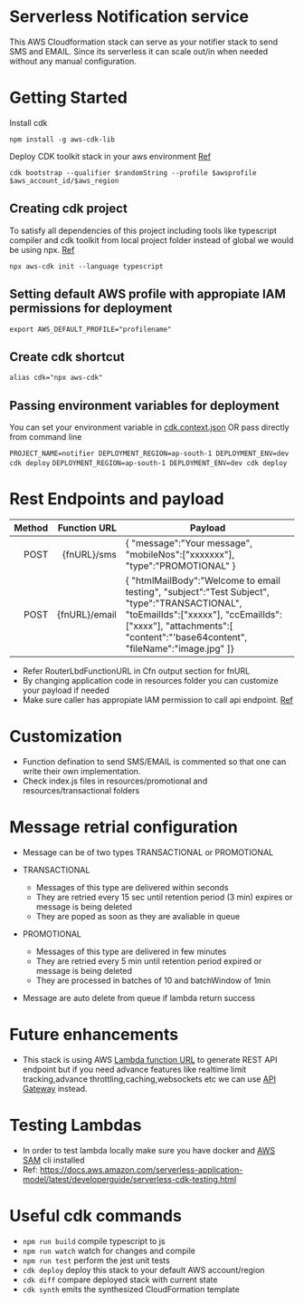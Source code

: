 # Serverless Notification service

This AWS Cloudformation stack can serve as your notifier stack to send SMS and EMAIL. Since its serverless it can scale out/in when needed without any manual configuration.

# Getting Started

Install cdk

`npm install -g aws-cdk-lib`

Deploy CDK toolkit stack in your aws environment [Ref](https://docs.aws.amazon.com/cdk/v2/guide/bootstrapping.html)

`cdk bootstrap --qualifier $randomString --profile $awsprofile $aws_account_id/$aws_region`

## Creating cdk project

To satisfy all dependencies of this project including tools like typescript compiler and cdk toolkit from local project folder instead of global we would be using npx. [Ref](https://docs.aws.amazon.com/cdk/v2/guide/work-with-cdk-typescript.html)

`npx aws-cdk init --language typescript`

## Setting default AWS profile with appropiate IAM permissions for deployment

`export AWS_DEFAULT_PROFILE="profilename"`

## Create cdk shortcut

`alias cdk="npx aws-cdk"`

## Passing environment variables for deployment

You can set your environment variable in [cdk.context.json](https://docs.aws.amazon.com/cdk/v2/guide/context.html#context_construct) OR pass directly from command line

`PROJECT_NAME=notifier DEPLOYMENT_REGION=ap-south-1 DEPLOYMENT_ENV=dev cdk deploy`
`DEPLOYMENT_REGION=ap-south-1 DEPLOYMENT_ENV=dev cdk deploy`

# Rest Endpoints and payload

| Method |  Function URL | Payload                                                                                                                                                                                                             |
| -----: | ------------: | ------------------------------------------------------------------------------------------------------------------------------------------------------------------------------------------------------------------- |
|   POST |   {fnURL}/sms | { "message":"Your message", "mobileNos":["xxxxxxx"], "type":"PROMOTIONAL" }                                                                                                                                         |
|   POST | {fnURL}/email | { "htmlMailBody":"Welcome to email testing", "subject":"Test Subject", "type":"TRANSACTIONAL", "toEmailIds":["xxxxx"], "ccEmailIds":["xxxx"], "attachments":[ "content":"'base64content", "fileName":"image.jpg" ]} |

- Refer RouterLbdFunctionURL in Cfn output section for fnURL
- By changing application code in resources folder you can customize your payload if needed
- Make sure caller has appropiate IAM permission to call api endpoint. [Ref](https://docs.aws.amazon.com/lambda/latest/dg/urls-auth.html)

# Customization

- Function defination to send SMS/EMAIL is commented so that one can write their own implementation.
- Check index.js files in resources/promotional and resources/transactional folders

# Message retrial configuration

- Message can be of two types TRANSACTIONAL or PROMOTIONAL
- TRANSACTIONAL

  - Messages of this type are delivered within seconds
  - They are retried every 15 sec until retention period (3 min) expires or message is being deleted
  - They are poped as soon as they are avaliable in queue

- PROMOTIONAL

  - Messages of this type are delivered in few minutes
  - They are retried every 5 min until retention period expired or message is being deleted
  - They are processed in batches of 10 and batchWindow of 1min

- Message are auto delete from queue if lambda return success

# Future enhancements

- This stack is using AWS [Lambda function URL](https://docs.aws.amazon.com/lambda/latest/dg/lambda-urls.html) to generate REST API endpoint but if you need advance features like realtime limit tracking,advance throttling,caching,websockets etc we can use [API Gateway](https://docs.aws.amazon.com/lambda/latest/dg/services-apigateway.html) instead.

# Testing Lambdas

- In order to test lambda locally make sure you have docker and [AWS SAM](https://docs.aws.amazon.com/serverless-application-model/latest/developerguide/serverless-sam-cli-install.html) cli installed
- Ref: https://docs.aws.amazon.com/serverless-application-model/latest/developerguide/serverless-cdk-testing.html

# Useful cdk commands

- `npm run build` compile typescript to js
- `npm run watch` watch for changes and compile
- `npm run test` perform the jest unit tests
- `cdk deploy` deploy this stack to your default AWS account/region
- `cdk diff` compare deployed stack with current state
- `cdk synth` emits the synthesized CloudFormation template
